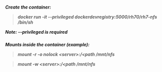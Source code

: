 <h5> Create the container:

>docker run -it --privileged dockerdevregistry:5000/rh70/rh7-nfs /bin/sh


Note: **--privileged** is required

<h5> Mounts inside the container (example):

>mount -r -o nolock \<server>:/\<path  /mnt/nfs
  
>mount -w \<server>:/\<path  /mnt/nfs

